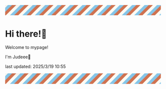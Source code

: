 <!-- Header image -->
<img src="./pokemon/pokemon_17.png" width="1000">

# Hi there!👋

Welcome to mypage!

I'm Judeee🐷

last updated: 2025/3/19 10:55

<!-- Footer image -->
<img src="./pokemon/pokemon_17.png" width="1000">
